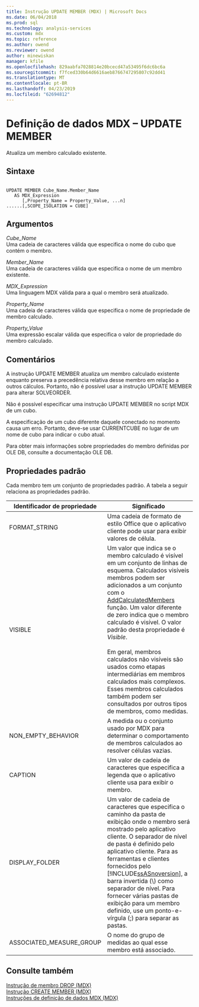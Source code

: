 ```yaml
---
title: Instrução UPDATE MEMBER (MDX) | Microsoft Docs
ms.date: 06/04/2018
ms.prod: sql
ms.technology: analysis-services
ms.custom: mdx
ms.topic: reference
ms.author: owend
ms.reviewer: owend
author: minewiskan
manager: kfile
ms.openlocfilehash: 829aabfa7028814e20bcecd47a53495f6dc6bc6a
ms.sourcegitcommit: f7fced330b64d6616aeb8766747295807c92dd41
ms.translationtype: MT
ms.contentlocale: pt-BR
ms.lasthandoff: 04/23/2019
ms.locfileid: "62694812"
---
```

# <a name="mdx-data-definition---update-member"></a>Definição de dados MDX – UPDATE MEMBER


  Atualiza um membro calculado existente.  
  
## <a name="syntax"></a>Sintaxe  
  
```  
  
UPDATE MEMBER Cube_Name.Member_Name   
   AS MDX_Expression  
      [,Property_Name = Property_Value, ...n]  
......[,SCOPE_ISOLATION = CUBE]  
```  
  
## <a name="arguments"></a>Argumentos  
 *Cube_Name*  
 Uma cadeia de caracteres válida que especifica o nome do cubo que contém o membro.  
  
 *Member_Name*  
 Uma cadeia de caracteres válida que especifica o nome de um membro existente.  
  
 *MDX_Expression*  
 Uma linguagem MDX válida para a qual o membro será atualizado.  
  
 *Property_Name*  
 Uma cadeia de caracteres válida que especifica o nome de propriedade de membro calculado.  
  
 *Property_Value*  
 Uma expressão escalar válida que especifica o valor de propriedade do membro calculado.  
  
## <a name="remarks"></a>Comentários  
 A instrução UPDATE MEMBER atualiza um membro calculado existente enquanto preserva a precedência relativa desse membro em relação a outros cálculos. Portanto, não é possível usar a instrução UPDATE MEMBER para alterar SOLVEORDER.  
  
 Não é possível especificar uma instrução UPDATE MEMBER no script MDX de um cubo.  
  
 A especificação de um cubo diferente daquele conectado no momento causa um erro. Portanto, deve-se usar CURRENTCUBE no lugar de um nome de cubo para indicar o cubo atual.  
  
 Para obter mais informações sobre propriedades do membro definidas por OLE DB, consulte a documentação OLE DB.  
  
## <a name="standard-properties"></a>Propriedades padrão  
 Cada membro tem um conjunto de propriedades padrão. A tabela a seguir relaciona as propriedades padrão.  
  
|Identificador de propriedade|Significado|  
|-------------------------|-------------|  
|FORMAT_STRING|Uma cadeia de formato de estilo Office que o aplicativo cliente pode usar para exibir valores de célula.|  
|VISIBLE|Um valor que indica se o membro calculado é visível em um conjunto de linhas de esquema. Calculados visíveis membros podem ser adicionados a um conjunto com o [AddCalculatedMembers](../mdx/addcalculatedmembers-mdx.md) função. Um valor diferente de zero indica que o membro calculado é visível. O valor padrão desta propriedade é *Visible*.<br /><br /> Em geral, membros calculados não visíveis são usados como etapas intermediárias em membros calculados mais complexos. Esses membros calculados também podem ser consultados por outros tipos de membros, como medidas.|  
|NON_EMPTY_BEHAVIOR|A medida ou o conjunto usado por MDX para determinar o comportamento de membros calculados ao resolver células vazias.|  
|CAPTION|Um valor de cadeia de caracteres que especifica a legenda que o aplicativo cliente usa para exibir o membro.|  
|DISPLAY_FOLDER|Um valor de cadeia de caracteres que especifica o caminho da pasta de exibição onde o membro será mostrado pelo aplicativo cliente. O separador de nível de pasta é definido pelo aplicativo cliente. Para as ferramentas e clientes fornecidos pelo [!INCLUDE[ssASnoversion](../includes/ssasnoversion-md.md)], a barra invertida (\\) como separador de nível. Para fornecer várias pastas de exibição para um membro definido, use um ponto-e-vírgula (;) para separar as pastas.|  
|ASSOCIATED_MEASURE_GROUP|O nome do grupo de medidas ao qual esse membro está associado.|  
  
## <a name="see-also"></a>Consulte também  
 [Instrução de membro DROP &#40;MDX&#41;](../mdx/mdx-data-definition-drop-member.md)   
 [Instrução CREATE MEMBER &#40;MDX&#41;](../mdx/mdx-data-definition-create-member.md)   
 [Instruções de definição de dados MDX &#40;MDX&#41;](../mdx/mdx-data-definition-statements-mdx.md)  
  
  
